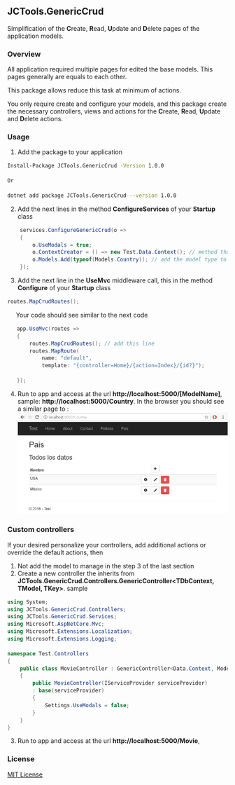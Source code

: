 ## JCTools.GenericCrud

Simplification of the **C**reate, **R**ead, **U**pdate and **D**elete pages of the application models.

### Overview

All application required multiple pages for edited the base models. This pages generally are equals to each other.

This package allows reduce this task at minimum of actions.

You only require create and configure your models, and this package create the necessary controllers, views and actions for the **C**reate, **R**ead, **U**pdate and **D**elete actions.

### Usage

1. Add the package to your application
```bash
Install-Package JCTools.GenericCrud -Version 1.0.0

Or

dotnet add package JCTools.GenericCrud --version 1.0.0
```
2. Add the next lines in the method **ConfigureServices** of your **Startup** class
```cs
    services.ConfigureGenericCrud(o =>
    {
        o.UseModals = true;
        o.ContextCreator = () => new Test.Data.Context(); // method that will create an database context instance 
        o.Models.Add(typeof(Models.Country)); // add the model type to manage with the package
    });
```
3. Add the next line in the **UseMvc** middleware call, this in the method **Configure** of your **Startup** class
 ```cs
 routes.MapCrudRoutes();
 ```
 &nbsp;&nbsp;&nbsp;&nbsp;&nbsp;Your code should see similar to the next code
 ```cs
    app.UseMvc(routes =>
    {
        routes.MapCrudRoutes(); // add this line
        routes.MapRoute(
            name: "default",
            template: "{controller=Home}/{action=Index}/{id?}");

    });
 ```
 4. Run to app and access at the url **http://localhost:5000/[ModelName]**, sample: **http://localhost:5000/Country**. In the browser you should see a similar page to :
 ![Sample index page](/Mockups/sampleIndexPage.png)

### Custom controllers
If your desired personalize your controllers, add additional actions or override the default actions, then

1. Not add the model to manage in the step 3 of the last section
2. Create a new controller the inherits from **JCTools.GenericCrud.Controllers.GenericController<TDbContext, TModel, TKey>**. sample
```cs
using System;
using JCTools.GenericCrud.Controllers;
using JCTools.GenericCrud.Services;
using Microsoft.AspNetCore.Mvc;
using Microsoft.Extensions.Localization;
using Microsoft.Extensions.Logging;

namespace Test.Controllers
{
    public class MovieController : GenericController<Data.Context, Models.Movie, int>
    {
        public MovieController(IServiceProvider serviceProvider) 
        : base(serviceProvider)
        { 
            Settings.UseModals = false;
        }
    }
}
```
3. Run to app and access at the url **http://localhost:5000/Movie**,


 ### License
[MIT License](/LICENSE)
